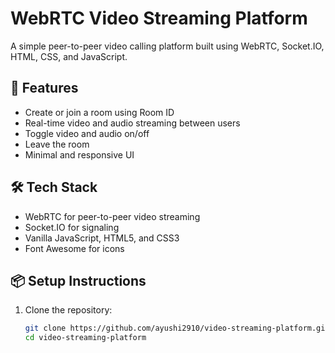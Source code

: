 # WebRTC Video Streaming Platform

A simple peer-to-peer video calling platform built using WebRTC, Socket.IO, HTML, CSS, and JavaScript.

## 🚀 Features

- Create or join a room using Room ID
- Real-time video and audio streaming between users
- Toggle video and audio on/off
- Leave the room 
- Minimal and responsive UI

## 🛠️ Tech Stack

- WebRTC for peer-to-peer video streaming
- Socket.IO for signaling
- Vanilla JavaScript, HTML5, and CSS3
- Font Awesome for icons

## 📦 Setup Instructions

1. Clone the repository:
   ```bash
   git clone https://github.com/ayushi2910/video-streaming-platform.git
   cd video-streaming-platform
